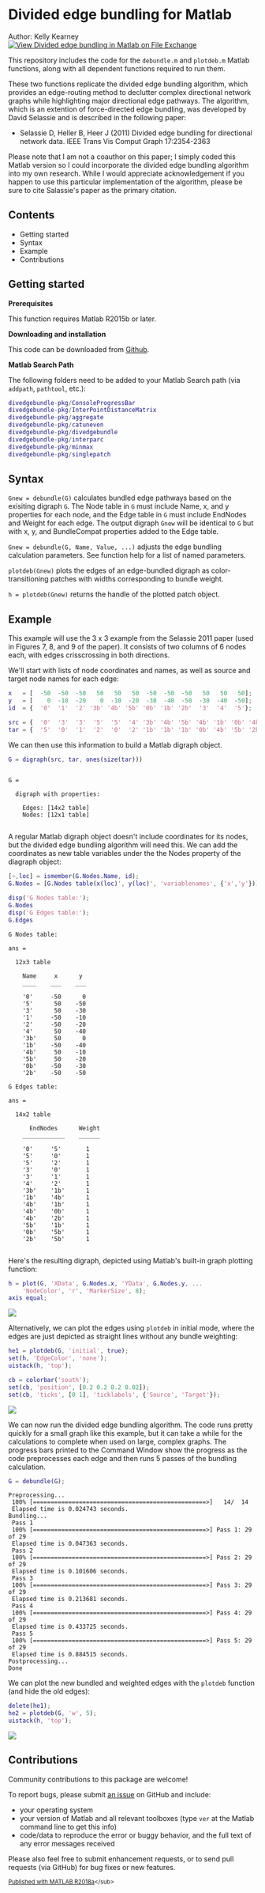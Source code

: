 
# Divided edge bundling for Matlab


Author: Kelly Kearney
[![View Divided edge bundling in Matlab on File Exchange](https://www.mathworks.com/matlabcentral/images/matlab-file-exchange.svg)](https://www.mathworks.com/matlabcentral/fileexchange/67632-divided-edge-bundling-in-matlab)

This repository includes the code for the `debundle.m` and `plotdeb.m` Matlab functions, along with all dependent functions required to run them.


These two functions replicate the divided edge bundling algorithm, which provides an edge-routing method to declutter complex directional network graphs while highlighting major directional edge pathways.  The algorithm, which is an extention of force-directed edge bundling, was developed by David Selassie and is described in the following paper:


- Selassie D, Heller B, Heer J (2011) Divided edge bundling for directional network data. IEEE Trans Vis Comput Graph 17:2354-2363


Please note that I am not a coauthor on this paper; I simply coded this Matlab version so I could incorporate the divided edge bundling algorithm into my own research.  While I would appreciate acknowledgement if you happen to use this particular implementation of the algorithm, please be sure to cite Salassie's paper as the primary citation.



## Contents

            
- Getting started        
- Syntax        
- Example        
- Contributions

## Getting started


**Prerequisites**


This function requires Matlab R2015b or later.


**Downloading and installation**


This code can be downloaded from [Github](https://github.com/kakearney/divedgebundle-pkg/).


**Matlab Search Path**


The following folders need to be added to your Matlab Search path (via `addpath`, `pathtool`, etc.):



```matlab
divedgebundle-pkg/ConsoleProgressBar
divedgebundle-pkg/InterPointDistanceMatrix
divedgebundle-pkg/aggregate
divedgebundle-pkg/catuneven
divedgebundle-pkg/divedgebundle
divedgebundle-pkg/interparc
divedgebundle-pkg/minmax
divedgebundle-pkg/singlepatch
```



## Syntax


`Gnew = debundle(G)` calculates bundled edge pathways based on the exisiting digraph `G`.  The Node table in `G` must include Name, x, and y properties for each node, and the Edge table in `G` must include EndNodes and Weight for each edge.  The output digraph `Gnew` will be identical to `G` but with x, y, and BundleCompat properties added to the Edge table.


`Gnew = debundle(G, Name, Value, ...)` adjusts the edge bundling calculation parameters.  See function help for a list of named parameters.


`plotdeb(Gnew)` plots the edges of an edge-bundled digraph as color-transitioning patches with widths corresponding to bundle weight.


`h = plotdeb(Gnew)` returns the handle of the plotted patch object.



## Example


This example will use the 3 x 3 example from the Selassie 2011 paper (used in Figures 7, 8, and 9 of the paper).  It consists of two columns of 6 nodes each, with edges crisscrossing in both directions.


We'll start with lists of node coordinates and names, as well as source and target node names for each edge:



```matlab
x   = [  -50  -50  -50   50   50   50  -50  -50  -50   50   50   50];
y   = [    0  -10  -20    0  -10  -20  -30  -40  -50  -30  -40  -50];
id  = {  '0'  '1'  '2' '3b' '4b' '5b' '0b' '1b' '2b'  '3'  '4'  '5'};

src = {  '0'  '3'  '3'  '5'  '5'  '4' '3b' '4b' '5b' '4b' '1b' '0b' '4b' '2b'};
tar = {  '5'  '0'  '1'  '2'  '0'  '2' '1b' '1b' '1b' '0b' '4b' '5b' '2b' '5b'};
```


We can then use this information to build a Matlab digraph object.



```matlab
G = digraph(src, tar, ones(size(tar)))
```




```

G = 

  digraph with properties:

    Edges: [14x2 table]
    Nodes: [12x1 table]


```


A regular Matlab digraph object doesn't include coordinates for its nodes, but the divided edge bundling algorithm will need this.  We can add the coordinates as new table variables under the the Nodes property of the diagraph object:



```matlab
[~,loc] = ismember(G.Nodes.Name, id);
G.Nodes = [G.Nodes table(x(loc)', y(loc)', 'variablenames', {'x','y'})];

disp('G Nodes table:');
G.Nodes
disp('G Edges table:');
G.Edges
```




```
G Nodes table:

ans =

  12x3 table

    Name     x      y 
    ____    ___    ___

    '0'     -50      0
    '5'      50    -50
    '3'      50    -30
    '1'     -50    -10
    '2'     -50    -20
    '4'      50    -40
    '3b'     50      0
    '1b'    -50    -40
    '4b'     50    -10
    '5b'     50    -20
    '0b'    -50    -30
    '2b'    -50    -50

G Edges table:

ans =

  14x2 table

      EndNodes      Weight
    ____________    ______

    '0'     '5'       1   
    '5'     '0'       1   
    '5'     '2'       1   
    '3'     '0'       1   
    '3'     '1'       1   
    '4'     '2'       1   
    '3b'    '1b'      1   
    '1b'    '4b'      1   
    '4b'    '1b'      1   
    '4b'    '0b'      1   
    '4b'    '2b'      1   
    '5b'    '1b'      1   
    '0b'    '5b'      1   
    '2b'    '5b'      1   


```


Here's the resulting digraph, depicted using Matlab's built-in graph plotting function:



```matlab
h = plot(G, 'XData', G.Nodes.x, 'YData', G.Nodes.y, ...
    'NodeColor', 'r', 'MarkerSize', 8);
axis equal;
```


![](./readmeExtras/README_01.png)

Alternatively, we can plot the edges using `plotdeb` in initial mode, where the edges are just depicted as straight lines without any bundle weighting:



```matlab
he1 = plotdeb(G, 'initial', true);
set(h, 'EdgeColor', 'none');
uistack(h, 'top');

cb = colorbar('south');
set(cb, 'position', [0.2 0.2 0.2 0.02]);
set(cb, 'ticks', [0 1], 'ticklabels', {'Source', 'Target'});
```


![](./readmeExtras/README_02.png)

We can now run the divided edge bundling algorithm.  The code runs pretty quickly for a small graph like this example, but it can take a while for the calculations to complete when used on large, complex graphs.  The progress bars printed to the Command Window show the progress as the code preprocesses each edge and then runs 5 passes of the bundling calculation.



```matlab
G = debundle(G);
```




```
Preprocessing...
 100% [=================================================>]   14/  14
 Elapsed time is 0.024743 seconds.
Bundling...
 Pass 1
 100% [=================================================>] Pass 1: 29 of 29
 Elapsed time is 0.047363 seconds.
 Pass 2
 100% [=================================================>] Pass 2: 29 of 29
 Elapsed time is 0.101606 seconds.
 Pass 3
 100% [=================================================>] Pass 3: 29 of 29
 Elapsed time is 0.213681 seconds.
 Pass 4
 100% [=================================================>] Pass 4: 29 of 29
 Elapsed time is 0.433725 seconds.
 Pass 5
 100% [=================================================>] Pass 5: 29 of 29
 Elapsed time is 0.884515 seconds.
Postprocessing...
Done

```


We can plot the new bundled and weighted edges with the `plotdeb` function (and hide the old edges):



```matlab
delete(he1);
he2 = plotdeb(G, 'w', 5);
uistack(h, 'top');
```


![](./readmeExtras/README_03.png)


## Contributions


Community contributions to this package are welcome!


To report bugs, please submit [an issue](https://github.com/kakearney/divedgebundle-pkg/issues) on GitHub and include:



  - your operating system
  - your version of Matlab and all relevant toolboxes (type `ver` at the Matlab command line to get this info)
  - code/data to reproduce the error or buggy behavior, and the full text of any error messages received

Please also feel free to submit enhancement requests, or to send pull requests (via GitHub) for bug fixes or new features.



<sub>[Published with MATLAB R2018a]("http://www.mathworks.com/products/matlab/")</sub>
